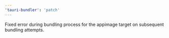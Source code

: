 ```yaml
---
'tauri-bundler': 'patch'
---
```


Fixed error during bundling process for the appimage target on subsequent bundling attempts.
